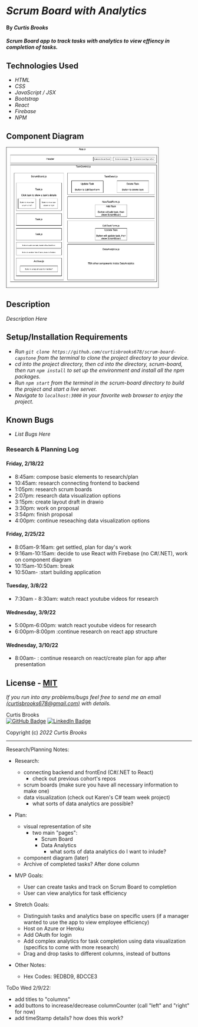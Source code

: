 # _Scrum Board with Analytics_

#### By _**Curtis Brooks**_

#### _Scrum Board app to track tasks with analytics to view effiency in completion of tasks._

## Technologies Used

* _HTML_
* _CSS_
* _JavaScript / JSX_
* _Bootstrap_
* _React_
* _Firebase_
* _NPM_

## Component Diagram

<p>
<img src="scrum-board/src/img/component-diagram (1).png" height="382px">
</p>

## Description

_Description Here_

## Setup/Installation Requirements

* _Run `git clone https://github.com/curtisbrooks678/scrum-board-capstone` from the terminal to clone the project directory to your device._
* _cd into the project directory, then cd into the directory, scrum-board, then run `npm install` to set up the environment and install all the npm packages._
* _Run `npm start` from the terminal in the scrum-board directory to build the project and start a live server._
* _Navigate to `localhost:3000` in your favorite web browser to enjoy the project._

## Known Bugs

* _List Bugs Here_

### Research & Planning Log
#### Friday, 2/18/22
* 8:45am: compose basic elements to research/plan
* 10:45am: research connecting frontend to backend
* 1:05pm: research scrum boards
* 2:07pm: research data visualization options
* 3:15pm: create layout draft in drawio
* 3:30pm: work on proposal
* 3:54pm: finish proposal
* 4:00pm: continue reseaching data visualization options

#### Friday, 2/25/22
* 8:05am-9:16am: get settled, plan for day's work
* 9:16am-10:15am: decide to use React with Firebase (no C#/.NET), work on component diagram
* 10:15am-10:50am: break
* 10:50am- :start building application

#### Tuesday, 3/8/22
* 7:30am - 8:30am: watch react youtube videos for research

#### Wednesday, 3/9/22
* 5:00pm-6:00pm: watch react youtube videos for research
* 6:00pm-8:00pm :continue research on react app structure

#### Wednesday, 3/10/22
* 8:00am- : continue research on react/create plan for app after presentation





## License - [MIT](https://opensource.org/licenses/MIT)

_If you run into any problems/bugs feel free to send me an email [(curtisbrooks678@gmail.com)](mailto:curtisbrooks678@gmail.com) with details._

Curtis Brooks<br />
[![GitHub Badge](https://img.shields.io/badge/GitHub-100000?style=for-the-badge&logo=github&logoColor=white)](https://github.com/curtisbrooks678)
[![LinkedIn Badge](https://img.shields.io/badge/LinkedIn-0077B5?style=for-the-badge&logo=linkedin&logoColor=white)](https://www.linkedin.com/in/curtisbrooks678)

Copyright (c) _2022_ _Curtis Brooks_


-------------------


Research/Planning Notes:

- Research:
    - connecting backend and frontEnd (C#/.NET to React)
        - check out previous cohort's repos
    - scrum boards (make sure you have all necessary information to make one)
    - data visualization (check out Karen's C# team week project)
        - what sorts of data analytics are possible?
        

- Plan:
    - visual representation of site
        - two main "pages":
            - Scrum Board
            - Data Analytics
                - what sorts of data analytics do I want to inlude?
    - component diagram (later)
    - Archive of completed tasks? After done column


- MVP Goals:
    - User can create tasks and track on Scrum Board to completion
    - User can view analytics for task efficiency


- Stretch Goals:
    - Distinguish tasks and analytics base on specific users (if a manager wanted to use the app to view employee efficiency)
    - Host on Azure or Heroku
    - Add OAuth for login
    - Add complex analytics for task completion using data visualization (specifics to come with more research)
    - Drag and drop tasks to different columns, instead of buttons


- Other Notes:
    - Hex Codes: 9EDBD9, 8DCCE3




ToDo Wed 2/9/22:
- add titles to "columns"
- add buttons to increase/decrease columnCounter (call "left" and "right" for now)
- add timeStamp details? how does this work?

